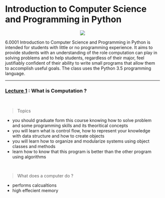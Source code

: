# Introduction to Computer Science and Programming in Python

<p align="center">
  <img src="https://ocw.mit.edu/courses/electrical-engineering-and-computer-science/6-0001-introduction-to-computer-science-and-programming-in-python-fall-2016/6-0001f16.jpg">
</p>


6.0001 Introduction to Computer Science and Programming in Python is intended for students with little or no programming experience. It aims to provide students with an understanding of the role computation can play in solving problems and to help students, regardless of their major, feel justifiably confident of their ability to write small programs that allow them to accomplish useful goals. The class uses the Python 3.5 programming language.

---

### [Lecture 1](https://www.youtube.com/watch?v=nykOeWgQcHM&list=PLUl4u3cNGP63WbdFxL8giv4yhgdMGaZNA) : What is Computation ?

&nbsp;

> Topics
- you should graduate form this course knowing how to solve problem and some programming skills and its theoritical concepts
- you will learn what is control flow, how to represent your knowledge with data structure and how to create objects
- you will learn how to organize and modularize systems using object classes and methods
- learn how to know that this program is better than the other program using algorithms

&nbsp;

> What does a computer do ?
- performs calcualtions
- high effecient memory



